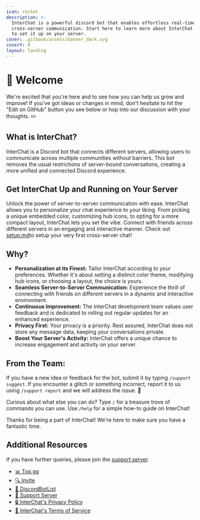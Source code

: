 ```yaml
---
icon: rocket
description: >-
  InterChat is a powerful discord bot that enables effortless real-time
  cross-server communication. Start here to learn more about InterChat and how
  to set it up on your server.
cover: .gitbook/assets/banner_dark.svg
coverY: 0
layout: landing
---
```


# 👋 Welcome

We're excited that you're here and to see how you can help us grow and improve! If you've got ideas or changes in mind, don't hesitate to hit the "Edit on GitHub" button you see below or hop into our discussion with your thoughts. :pencil2:

## What is InterChat?

InterChat is a Discord bot that connects different servers, allowing users to communicate across multiple communities without barriers. This bot removes the usual restrictions of server-bound conversations, creating a more unified and connected Discord experience.

## Get InterChat Up and Running on Your Server

Unlock the power of server-to-server communication with ease. InterChat allows you to personalize your chat experience to your liking. From picking a unique embedded color, customizing hub icons, to opting for a more compact layout, InterChat lets you set the vibe. Connect with friends across different servers in an engaging and interactive manner. Check out [setup.md](setup.md "mention")to setup your very first cross-server chat!

## Why?

* **Personalization at its Finest:** Tailor InterChat according to your preferences. Whether it's about setting a distinct color theme, modifying hub icons, or choosing a layout, the choice is yours.
* **Seamless Server-to-Server Communication:** Experience the thrill of connecting with friends on different servers in a dynamic and interactive environment.
* **Continuous Improvement:** The InterChat development team values user feedback and is dedicated to rolling out regular updates for an enhanced experience.
* **Privacy First:** Your privacy is a priority. Rest assured, InterChat does not store any message data, keeping your conversations private.
* **Boost Your Server's Activity:** InterChat offers a unique chance to increase engagement and activity on your server.

## From the Team:

If you have a new idea or feedback for the bot, submit it by typing `/support suggest`. If you encounter a glitch or something incorrect, report it to us using `/support report` and we will address the issue. :bug:

Curious about what else you can do? Type `/` for a treasure trove of commands you can use. Use `/help` for a simple how-to guide on InterChat!

Thanks for being a part of InterChat! We're here to make sure you have a fantastic time.

## Additional Resources

If you have further queries, please join the [support server](https://interchat.fun/support).

* [📊 Top.gg](https://top.gg/bot/769921109209907241)
* [🔍 Invite](https://discord.com/application-directory/769921109209907241)
* [🤖 DiscordBotList](https://discordbotlist.com/bots/chatbot)
* [🚀 Support Server](https://interchat.fun/support)
* [🔒 InterChat's Privacy Policy](legal/privacy/)
* [📜 InterChat's Terms of Service](legal/terms/)
